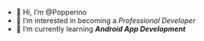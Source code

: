 - 👋 Hi, I’m @Popperino
- 👀 I’m interested in becoming a *Professional Developer*
- 🌱 I’m currently learning ***Android App Development***

<!---
Popperino/Popperino is a ✨ special ✨ repository because its `README.md` (this file) appears on your GitHub profile.
You can click the Preview link to take a look at your changes.
--->
